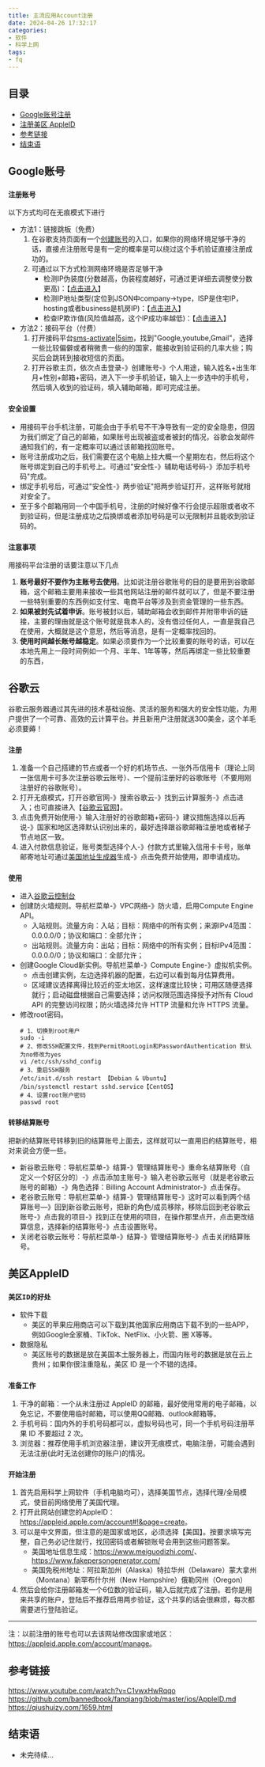 ```yaml
---
title: 主流应用Account注册
date: 2024-04-26 17:32:17
categories:
- 软件
- 科学上网
tags:
- fq
---
```


## 目录

- [Google账号注册](#Google账号注册)
- [注册美区 AppleID](#注册美区AppleID)
- [参考链接](#参考链接)
- [结束语](#结束语)

## Google账号

### `注册账号`

以下方式均可在无痕模式下进行

- 方法1：链接跳板（免费）
  1. 在谷歌支持页面有一个[创建账号](https://support.google.com/accounts/answer/27441?hl=zh-Hans)的入口，如果你的网络环境足够干净的话，直接点注册账号是有一定的概率是可以绕过这个手机验证直接注册成功的。
  2. 可通过以下方式检测网络环境是否足够干净
     - 检测IP伪装度(分数越高，伪装程度越好，可通过更详细去调整使分数更高)：【[点击进入](https://whoer.net/)】
     - 检测IP地址类型(定位到JSON中company->type，ISP是住宅IP，hosting或者business是机房IP)：【[点击进入](https://ipinfo.io/)】
     - 检查IP欺诈值(风险值越高，这个IP成功率越低)：【[点击进入](https://scamalytics.com/)】
- 方法2：接码平台（付费）
  1. 打开接码平台[sms-activate](https://sms-activate.org/cn)|[5sim](https://5sim.net/)，找到"Google,youtube,Gmail"，选择一些比较偏僻或者稍微贵一些的的国家，能接收到验证码的几率大些；购买后会跳转到接收短信的页面。
  2. 打开谷歌主页，依次点击登录-》创建账号-》个人用途，输入姓名+出生年月+性别+邮箱+密码，进入下一步手机验证，输入上一步选中的手机号，然后填入收到的验证码，填入辅助邮箱，即可完成注册。

### `安全设置`

- 用接码平台手机注册，可能会由于手机号不干净导致有一定的安全隐患，但因为我们绑定了自己的邮箱，如果账号出现被盗或者被封的情况，谷歌会发邮件通知我们的，有一定概率可以通过该邮箱找回账号。
- 账号注册成功之后，我们需要在这个电脑上挂大概一个星期左右，然后将这个账号绑定到自己的手机号上。可通过"安全性-》辅助电话号码-》添加手机号码"完成。
- 绑定手机号后，可通过"安全性-》两步验证"把两步验证打开，这样账号就相对安全了。
- 至于多个邮箱用同一个中国手机号，注册的时候好像不行会提示超限或者收不到验证码，但是注册成功之后换绑或者添加号码是可以无限制并且能收到验证码的。

### `注意事项`

用接码平台注册的话要注意以下几点

1. **账号最好不要作为主账号去使用**。比如说注册谷歌账号的目的是要用到谷歌邮箱，这个邮箱主要用来接收一些其他网站注册的邮件就可以了，但是不要注册一些特别重要的东西例如支付宝、电商平台等涉及到资金管理的一些东西。
2. **如果被封先试着申诉**。账号被封以后，辅助邮箱会收到邮件并附带申诉的链接，主要的理由就是这个账号就是我本人的，没有借过任何人，一直是我自己在使用，大概就是这个意思，然后等消息，是有一定概率找回的。
3. **使用时间越长账号越稳定**。如果必须要作为一个比较重要的账号的话，可以在本地先用上一段时间例如一个月、半年、1年等等，然后再绑定一些比较重要的东西，

## 谷歌云

谷歌云服务器通过其先进的技术基础设施、灵活的服务和强大的安全性功能，为用户提供了一个可靠、高效的云计算平台。并且新用户注册就送300美金，这个羊毛必须要薅！

### `注册`

1. 准备一个自己搭建的节点或者一个好的机场节点、一张外币信用卡（理论上同一张信用卡可多次注册谷歌云账号）、一个提前注册好的谷歌账号（不要用刚注册好的谷歌账号）。
2. 打开无痕模式，打开谷歌官网-》搜索谷歌云-》找到云计算服务-》点击进入；也可直接进入【[谷歌云官网](https://cloud.google.com/?hl=zh-cn)】。
3. 点击免费开始使用-》输入注册好的谷歌邮箱+密码-》建议措施选择以后再说-》国家和地区选择默认识别出来的，最好选择跟谷歌邮箱注册地或者梯子节点地区一致。
4. 进入付款信息验证，账号类型选择个人-》付款方式里输入信用卡卡号，账单邮寄地址可通过[美国地址生成器](https://www.meiguodizhi.com/)生成-》点击免费开始使用，即申请成功。

### `使用`

- 进入[谷歌云控制台](https://console.cloud.google.com/welcome/new)
- 创建防火墙规则。导航栏菜单-》VPC网络-》防火墙，启用Compute Engine API。
    - 入站规则。流量方向：入站；目标：网络中的所有实例；来源IPv4范围：0.0.0.0/0；协议和端口：全部允许；
    - 出站规则。流量方向：出站；目标：网络中的所有实例；目标IPv4范围：0.0.0.0/0；协议和端口：全部允许；
- 创建Google Cloud新实例。导航栏菜单-》Compute Engine-》虚拟机实例。
    - 点击创建实例，左边选择机器的配置，右边可以看到每月估算费用。
    - 区域建议选择离得比较近的亚太地区，这样速度比较快；可用区随便选择就行；启动磁盘根据自己需要选择；访问权限范围选择授予对所有 Cloud API 的完整访问权限；防火墙选择允许 HTTP 流量和允许 HTTPS 流量。
- 修改root密码。
    ```
    # 1、切换到root用户
    sudo -i
    # 2、修改SSH配置文件，找到PermitRootLogin和PasswordAuthentication 默认为no修改为yes
    vi /etc/ssh/sshd_config
    # 3、重启SSH服务
    /etc/init.d/ssh restart 【Debian & Ubuntu】
    /bin/systemctl restart sshd.service【CentOS】
    # 4、设置root账户密码
    passwd root
    ```


### `转移结算账号`

把新的结算账号转移到旧的结算账号上面去，这样就可以一直用旧的结算账号，相对来说会方便一些。

- 新谷歌云账号：导航栏菜单-》结算-》管理结算账号-》重命名结算账号（自定义一个好区分的）-》点击添加主账号-》输入老谷歌云账号（就是老谷歌云账号的邮箱）-》角色选择：Billing Account Administrator-》点击保存。
- 老谷歌云账号：导航栏菜单-》结算-》管理结算账号-》这时可以看到两个结算账号—》回到新谷歌云账号，把新的角色/成员移除，移除后回到老谷歌云账号-》点击我的项目-》找到正在使用的项目，在操作那里点开，点击更改结算信息，选择新的结算账号-》点击设置账号。
- 关闭老谷歌云账号：导航栏菜单-》结算-》管理结算账号-》点击关闭结算账号。

## 美区AppleID

### `美区ID的好处`

- 软件下载
  - 美区的苹果应用商店可以下载到其他国家应用商店下载不到的一些APP，例如Google全家桶、TikTok、NetFlix、小火箭、圈 X等等。
- 数据隐私
  - 美区账号的数据是放在美国本土服务器上，而国内账号的数据是放在云上贵州；如果你很注重隐私，美区 ID 是一个不错的选择。

### `准备工作`

1. 干净的邮箱：一个从未注册过 AppleID 的邮箱，最好使用常用的电子邮箱，以免忘记，不要使用临时邮箱，可以使用QQ邮箱、outlook邮箱等。
2. 手机号码：国内外的手机号码都可以，虚拟号码也可，同一个手机号码注册苹果 ID 不要超过 2 次。
3. 浏览器：推荐使用手机浏览器注册，建议开无痕模式，电脑注册，可能会遇到无法注册(此时无法创建你的账户)的情况。

### `开始注册`

1. 首先启用科学上网软件（手机电脑均可），选择美国节点，选择代理/全局模式，使目前网络使用了美国代理。
2. 打开此网站创建您的AppleID：<https://appleid.apple.com/account#!&page=create>。
3. 可以是中文界面，但注意的是国家或地区，必须选择【美国】。按要求填写完整，自己务必记住就行，找回密码或者解锁账号会用到这些问题答案。
    - 美国地址信息生成：<https://www.meiguodizhi.com/>、<https://www.fakepersongenerator.com/>
    - 美国免税州地址：阿拉斯加州（Alaska）特拉华州（Delaware）蒙大拿州（Montana）新罕布什尔州（New Hampshire）俄勒冈州（Oregon）
4. 然后会给你注册邮箱发一个6位数的验证码，输入后就完成了注册。若你是用来共享的账户，登陆后不推荐启用两步验证，这个共享的话会很麻烦，每次都需要进行登陆验证。
---
注：以前注册的账号也可以去该网站修改国家或地区：<https://appleid.apple.com/account/manage>。

## 参考链接

<https://www.youtube.com/watch?v=C1vwxHwRqqo>
<https://github.com/bannedbook/fanqiang/blob/master/ios/AppleID.md>
<https://qiushuizy.com/1659.html>

## 结束语

- 未完待续...